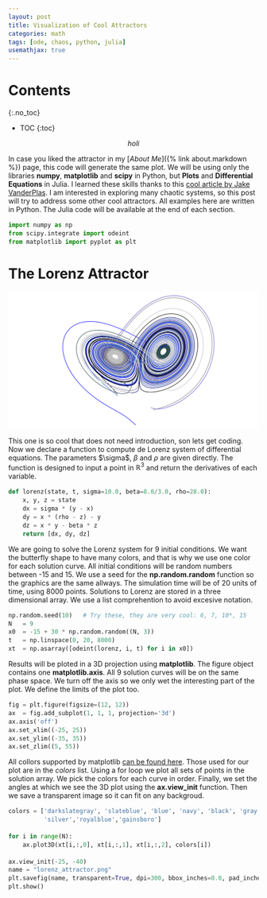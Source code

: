 ```yaml
---
layout: post
title: Visualization of Cool Attractors 
categories: math
tags: [ode, chaos, python, julia]
usemathjax: true
---
```


# Contents
{:.no_toc}

* TOC
{:toc}

$$holi$$

In case you liked the attractor in my [*About Me*]({% link about.markdown %}) page,
this code will generate the same plot. We will be using only the libraries 
**numpy**, **matplotlib** and **scipy** in Python, but **Plots** and 
**Differential Equations** in Julia. I learned these skills thanks to
this [cool article by Jake VanderPlas](https://jakevdp.github.io/blog/2013/02/16/animating-the-lorentz-system-in-3d/).
I am interested in exploring many chaotic systems, so this post will try to
address some other cool attractors. All examples here are written in Python.
The Julia code will be available at the end of each section.
```python
import numpy as np
from scipy.integrate import odeint
from matplotlib import pyplot as plt
```

# The Lorenz Attractor
![Lorenz Attractor](/assets/img/lorenz_attractor_crop.png)

This one is so cool that does not need introduction, son lets get coding. 
Now we declare a function to compute de Lorenz system of differential equations.
The parameters \$\sigma\$, $\beta$ and $\rho$ are given directly. 
The function is designed to input a point in $\mathbb{R}^3$ and return the 
derivatives of each variable. 
```python
def lorenz(state, t, sigma=10.0, beta=8.0/3.0, rho=28.0):
    x, y, z = state     
    dx = sigma * (y - x)
    dy = x * (rho - z) - y
    dz = x * y - beta * z
    return [dx, dy, dz]
```

We are going to solve the Lorenz system for 9 initial conditions. We want the 
butterfly shape to have many colors, and that is why we use one color for each 
solution curve. All initial conditions will be random numbers between -15 and 15. We 
use a seed for the **np.random.random** function so the graphics are the same 
allways. The simulation time will be of 20 units of time, using 8000 points.
Solutions to Lorenz are stored in a three dimensional array.
We use a list comprehention to avoid excesive notation.
```python
np.random.seed(10)   # Try these, they are very cool: 6, 7, 10*, 15
N   = 9
x0  = -15 + 30 * np.random.random((N, 3))
t   = np.linspace(0, 20, 8000)
xt  = np.asarray([odeint(lorenz, i, t) for i in x0])
```

Results will be ploted in a 3D projection using **matplotlib**. The figure 
object contains one **matplotlib.axis**. All 9 solution curves 
will be on the same phase space. We turn off the axis so we only wet the
interesting part of the plot. We define the limits of the plot too.
```python
fig = plt.figure(figsize=(12, 12))
ax  = fig.add_subplot(1, 1, 1, projection='3d')
ax.axis('off')
ax.set_xlim((-25, 25))
ax.set_ylim((-35, 35))
ax.set_zlim((5, 55))
```

All collors supported by matplotlib 
[can be found here](https://matplotlib.org/stable/gallery/color/named_colors.html).
Those used for our plot are in the *colors* list. 
Using a for loop we plot all sets of points in the solution array. We pick 
the colors for each curve in order. Finally, we set the angles at which
we see the 3D plot using the **ax.view_init** function. Then we save a 
transparent image so it can fit on any backgroud.
```python
colors = ['darkslategray', 'slateblue', 'blue', 'navy', 'black', 'gray',
          'silver','royalblue','gainsboro']

for i in range(N):
    ax.plot3D(xt[i,:,0], xt[i,:,1], xt[i,:,2], colors[i])

ax.view_init(-25, -40)
name = "lorenz_attractor.png"
plt.savefig(name, transparent=True, dpi=300, bbox_inches=0.0, pad_inches=0.0)
plt.show()
```

